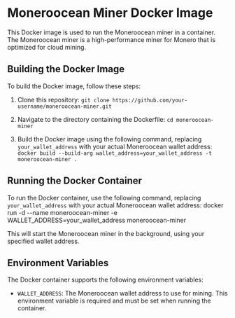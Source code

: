 # Moneroocean Miner Docker Image

This Docker image is used to run the Moneroocean miner in a container. The Moneroocean miner is a high-performance miner for Monero that is optimized for cloud mining.

## Building the Docker Image

To build the Docker image, follow these steps:

1. Clone this repository: ```git clone https://github.com/your-username/moneroocean-miner.git```


2. Navigate to the directory containing the Dockerfile:  ```cd moneroocean-miner```


3. Build the Docker image using the following command, replacing `your_wallet_address` with your actual Moneroocean wallet address: ```docker build --build-arg wallet_address=your_wallet_address -t moneroocean-miner .```


## Running the Docker Container

To run the Docker container, use the following command, replacing `your_wallet_address` with your actual Moneroocean wallet address: docker run -d --name moneroocean-miner -e WALLET_ADDRESS=your_wallet_address moneroocean-miner


This will start the Moneroocean miner in the background, using your specified wallet address.

## Environment Variables

The Docker container supports the following environment variables:

- `WALLET_ADDRESS`: The Moneroocean wallet address to use for mining. This environment variable is required and must be set when running the container.
